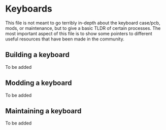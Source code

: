 # Keyboards

This file is not meant to go terribly in-depth about the keyboard case/pcb, mods, or maintenance, but to give a basic TLDR of certain processes. The most important aspect of this file is to show some pointers to different useful resources that have been made in the community.

## Building a keyboard

To be added

## Modding a keyboard

To be added

## Maintaining a keyboard

To be added
